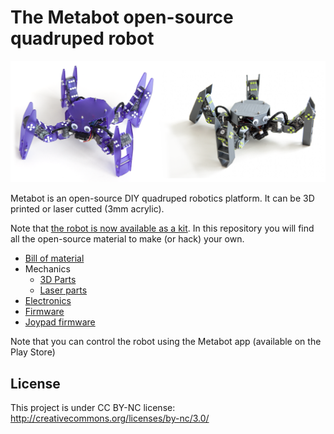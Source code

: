 # The Metabot open-source quadruped robot

![Metabot](docs/imgs/metabots.png)

Metabot is an open-source DIY quadruped robotics platform. It can be 3D printed or
laser cutted (3mm acrylic).

Note that [the robot is now available as a kit](http://metabot.cc).
In this repository you will find all the open-source material to make (or hack) your own.

* [Bill of material](docs/bom.md)
* Mechanics
    * [3D Parts](mechanics/3d)
    * [Laser parts](mechanics/laser)
* [Electronics](electronics)
* [Firmware](firmware)
* [Joypad firmware](dfpad)

Note that you can control the robot using the Metabot app (available on the Play Store)

## License

This project is under CC BY-NC license:
http://creativecommons.org/licenses/by-nc/3.0/
